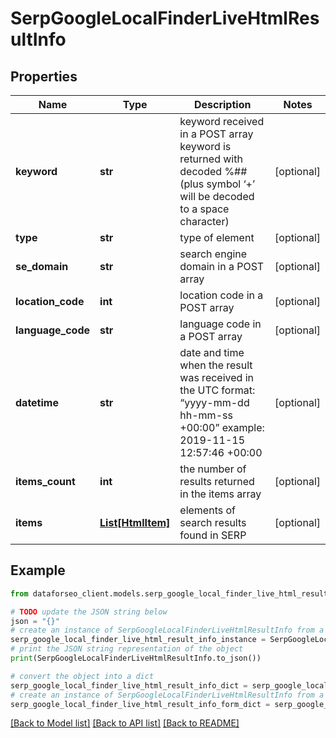 # SerpGoogleLocalFinderLiveHtmlResultInfo


## Properties

Name | Type | Description | Notes
------------ | ------------- | ------------- | -------------
**keyword** | **str** | keyword received in a POST array keyword is returned with decoded %## (plus symbol ‘+’ will be decoded to a space character) | [optional] 
**type** | **str** | type of element | [optional] 
**se_domain** | **str** | search engine domain in a POST array | [optional] 
**location_code** | **int** | location code in a POST array | [optional] 
**language_code** | **str** | language code in a POST array | [optional] 
**datetime** | **str** | date and time when the result was received in the UTC format: “yyyy-mm-dd hh-mm-ss +00:00” example: 2019-11-15 12:57:46 +00:00 | [optional] 
**items_count** | **int** | the number of results returned in the items array | [optional] 
**items** | [**List[HtmlItem]**](HtmlItem.md) | elements of search results found in SERP | [optional] 

## Example

```python
from dataforseo_client.models.serp_google_local_finder_live_html_result_info import SerpGoogleLocalFinderLiveHtmlResultInfo

# TODO update the JSON string below
json = "{}"
# create an instance of SerpGoogleLocalFinderLiveHtmlResultInfo from a JSON string
serp_google_local_finder_live_html_result_info_instance = SerpGoogleLocalFinderLiveHtmlResultInfo.from_json(json)
# print the JSON string representation of the object
print(SerpGoogleLocalFinderLiveHtmlResultInfo.to_json())

# convert the object into a dict
serp_google_local_finder_live_html_result_info_dict = serp_google_local_finder_live_html_result_info_instance.to_dict()
# create an instance of SerpGoogleLocalFinderLiveHtmlResultInfo from a dict
serp_google_local_finder_live_html_result_info_form_dict = serp_google_local_finder_live_html_result_info.from_dict(serp_google_local_finder_live_html_result_info_dict)
```
[[Back to Model list]](../README.md#documentation-for-models) [[Back to API list]](../README.md#documentation-for-api-endpoints) [[Back to README]](../README.md)


